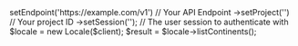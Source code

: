 <?php

use Appwrite\Client;
use Appwrite\Services\Locale;

$client = (new Client())
    ->setEndpoint('https://example.com/v1') // Your API Endpoint
    ->setProject('<YOUR_PROJECT_ID>') // Your project ID
    ->setSession(''); // The user session to authenticate with

$locale = new Locale($client);

$result = $locale->listContinents();
